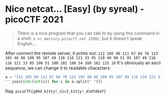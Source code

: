 # Nice netcat... [Easy] (by syreal) - picoCTF 2021
> There is a nice program that you can talk to by using this command in a shell: <code>$ nc mercury.picoctf.net 22902</code>, but it doesn't speak English...


After connect the remote server, it prints out: `112 105 99 111 67 84 70 123 103 48 48 100 95 107 49 116 116 121 33 95 110 49 99 51 95 107 49 116 116 121 33 95 100 51 100 102 100 54 100 102 125 10`
It's obviously an ascii sequence, we can change it to readable characters:
```python
a = "112 105 99 111 67 84 70 123 103 48 48 100 95 107 49 116 116 121 33 95 110 49 99 51 95 107 49 116 116 121 33 95 100 51 100 102 100 54 100 102 125 10"
"".join([chr(int(i)) for i in a.split(" ")])
```

flag: `picoCTF{g00d_k1tty!_n1c3_k1tty!_d3dfd6df}`
